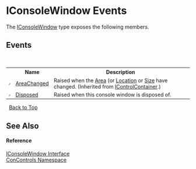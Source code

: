 # IConsoleWindow Events
 

The <a href="0b7e293f-5cea-bd62-4e33-f904658aa560">IConsoleWindow</a> type exposes the following members.


## Events
&nbsp;<table><tr><th></th><th>Name</th><th>Description</th></tr><tr><td>![Public event](media/pubevent.gif "Public event")</td><td><a href="34b2772f-cd72-3e76-2f18-bd56e6c62380">AreaChanged</a></td><td>
Raised when the <a href="ec664497-7113-4302-175d-54d24c5d3700">Area</a> (or <a href="22631741-8f41-f36e-bcc5-0a7e2d4d19d9">Location</a> or <a href="429e4c2d-98b8-d654-b6ec-f4bfe74c2894">Size</a> have changed.
 (Inherited from <a href="c8908abc-151b-93a6-2f1f-67a1ae49c0ef">IControlContainer</a>.)</td></tr><tr><td>![Public event](media/pubevent.gif "Public event")</td><td><a href="c5702c29-7e30-03fe-494e-ab385ea0c99f">Disposed</a></td><td>
Raised when this console window is disposed of.</td></tr></table>&nbsp;
<a href="#iconsolewindow-events">Back to Top</a>

## See Also


#### Reference
<a href="0b7e293f-5cea-bd62-4e33-f904658aa560">IConsoleWindow Interface</a><br /><a href="a4c6913a-7590-84ec-79ea-d303d13ccc28">ConControls Namespace</a><br />